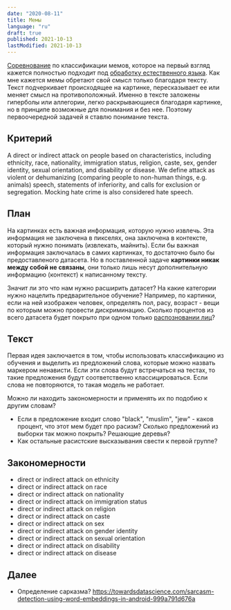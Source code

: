 ```yaml
---
date: "2020-08-11"
title: Мемы
language: "ru"
draft: true
published: 2021-10-13
lastModified: 2021-10-13
---
```


[Соревнование](https://twitter.com/stakanmartini/status/1283281648360886272) по классификации мемов, которое на первый взгляд кажется полностью подходит под [обработку естественного языка](/ru/neural-networks/nlp-introduction). Как мне кажется мемы обретают свой смысл только благодаря тексту. Текст подчеркивает происходящее на картинке, пересказывает ее или меняет смысл на противоположный. Именно в тексте заложены гиперболы или аллегории, легко раскрывающиеся благодаря картинке, но в принципе возможные для понимания и без нее. Поэтому первоочередной задачей я ставлю понимание текста.


## Критерий

A direct or indirect attack on people based on characteristics, including ethnicity, race, nationality, immigration status, religion, caste, sex, gender identity, sexual orientation, and disability or disease. We define attack as violent or dehumanizing (comparing people to non-human things, e.g. animals) speech, statements of inferiority, and calls for exclusion or segregation. Mocking hate crime is also considered hate speech.


## План

На картинках есть важная информация, которую нужно извлечь. Эта информация не заключена в пикселях, она заключена в контексте, который нужно понимать (извлекать, майнить). Если бы важная информация заключалась в самих картинках, то достаточно было бы предоставленого датасета. Но в поставленной задаче **картинки никак между собой не связаны**, они только лишь несут дополнительную информацию (контекст) к написанному тексту.

Значит ли это что нам нужно расширить датасет? На какие категории нужно нацелить предварительное обучение? Например, по картинки, если на ней изображен человек, определять пол, расу, возраст - вещи по которым можно провести дискриминацию. Сколько процентов из всего датасета будет покрыто при одном только [распозновании лиц](/ru/neural-networks/face-recognition)?


## Текст

Первая идея заключается в том, чтобы использовать классификацию из обучения и выделить из предложений слова, которые можно назвать маркером ненависти. Если эти слова будут встречаться на тестах, то такие предложения будут соответственно классицироваться. Если слова не повторяются, то такая модель не работает.

Можно ли находить закономерности и применять их по подобию к другим словам?

- Если в предложение входит слово "black", "muslim", "jew" - каков процент, что этот мем будет про расизм? Сколько предложений из выборки так можно покрыть? Решающие деревья?
- Как остальные расистские высказывания свести к первой группе?

## Закономерности

- direct or indirect attack on ethnicity
- direct or indirect attack on race
- direct or indirect attack on nationality
- direct or indirect attack on immigration status
- direct or indirect attack on religion
- direct or indirect attack on caste
- direct or indirect attack on sex
- direct or indirect attack on gender identity
- direct or indirect attack on sexual orientation
- direct or indirect attack on disability
- direct or indirect attack on disease

## Далее

- Определение сарказма? https://towardsdatascience.com/sarcasm-detection-using-word-embeddings-in-android-999a791d676a